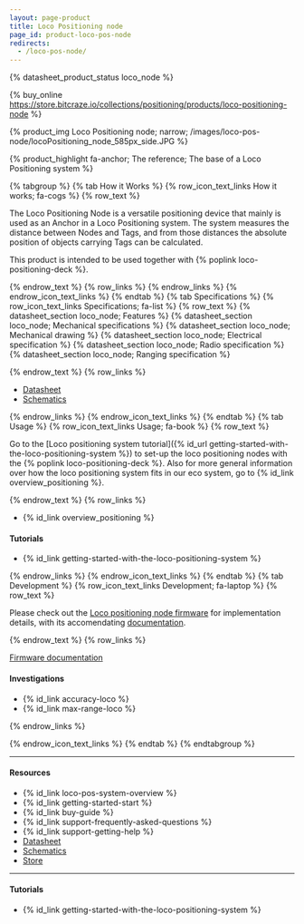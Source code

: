 ```yaml
---
layout: page-product
title: Loco Positioning node
page_id: product-loco-pos-node
redirects:
  - /loco-pos-node/
---
```


{% datasheet_product_status loco_node  %}


{% buy_online https://store.bitcraze.io/collections/positioning/products/loco-positioning-node %}

{% product_img Loco Positioning node; narrow;
/images/loco-pos-node/locoPositioning_node_585px_side.JPG
%}

{% product_highlight
fa-anchor;
The reference;
The base of a Loco Positioning system
%}

{% tabgroup %}
{% tab How it Works %}
{% row_icon_text_links How it works; fa-cogs %}
{% row_text %}

The Loco Positioning Node is a versatile positioning device that mainly is used
as an Anchor in a Loco Positioning system. The system measures
the distance between Nodes and Tags, and from those distances the
absolute position of objects carrying Tags can be calculated.

This product is intended to be used together with
{% poplink loco-positioning-deck %}.


{% endrow_text %}
{% row_links %}
{% endrow_links %}
{% endrow_icon_text_links %}
{% endtab %}
{% tab Specifications %}
{% row_icon_text_links Specifications; fa-list %}
{% row_text %}
{% datasheet_section loco_node; Features %}
{% datasheet_section loco_node; Mechanical specifications %}
{% datasheet_section loco_node; Mechanical drawing %}
{% datasheet_section loco_node; Electrical specification %}
{% datasheet_section loco_node; Radio specification %}
{% datasheet_section loco_node; Ranging specification %}


{% endrow_text %}
{% row_links %}

- [Datasheet](/documentation/hardware/loco_node/loco_node-datasheet.pdf)
- [Schematics](/documentation/hardware/loco_node/loco_node_reve.pdf)

{% endrow_links %}
{% endrow_icon_text_links %}
{% endtab %}
{% tab Usage %}
{% row_icon_text_links Usage; fa-book %}
{% row_text %}

Go to the [Loco positioning system tutorial]({% id_url getting-started-with-the-loco-positioning-system  %}) to set-up the loco positioning nodes with the {% poplink loco-positioning-deck %}. Also for more general information over how the loco positioning system fits in our eco system, go to {% id_link overview_positioning %}.

{% endrow_text %}
{% row_links %}

* {% id_link overview_positioning %}


#### Tutorials
* {% id_link getting-started-with-the-loco-positioning-system %}


{% endrow_links %}
{% endrow_icon_text_links %}
{% endtab %}
{% tab Development %}
{% row_icon_text_links Development;  fa-laptop %}
{% row_text %}

Please check out the [Loco positioning node firmware](https://github.com/bitcraze/lps-node-firmware) for implementation details, with its accomendating [documentation](/documentation/repository/lps-node-firmware/master/).



{% endrow_text %}
{% row_links %}

[Firmware documentation](/documentation/repository/lps-node-firmware/master/)

#### Investigations
* {% id_link accuracy-loco %}
* {% id_link max-range-loco %}

{% endrow_links %}


{% endrow_icon_text_links %}
{% endtab %}
{% endtabgroup %}


---

#### Resources

- {% id_link loco-pos-system-overview %}
- {% id_link getting-started-start %}
- {% id_link buy-guide %}
- {% id_link support-frequently-asked-questions %}
- {% id_link support-getting-help %}
- [Datasheet](/documentation/hardware/loco_node/loco_node-datasheet.pdf)
- [Schematics](/documentation/hardware/loco_node/loco_node_reve.pdf)
- [Store](https://store.bitcraze.io/collections/positioning/products/loco-positioning-node)

---

#### Tutorials

* {% id_link getting-started-with-the-loco-positioning-system %}
